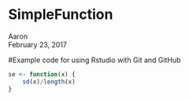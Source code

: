 # SimpleFunction
Aaron  
February 23, 2017  

#Example code for using Rstudio with Git and GitHub


```r
se <- function(x) {
    sd(x)/length(x)
}
```
